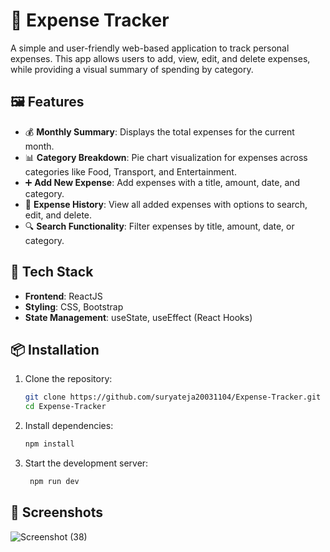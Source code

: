 # 💸 Expense Tracker

A simple and user-friendly web-based application to track personal expenses. This app allows users to add, view, edit, and delete expenses, while providing a visual summary of spending by category.

## 🖼️ Features

- 💰 **Monthly Summary**: Displays the total expenses for the current month.
- 📊 **Category Breakdown**: Pie chart visualization for expenses across categories like Food, Transport, and Entertainment.
- ➕ **Add New Expense**: Add expenses with a title, amount, date, and category.
- 📜 **Expense History**: View all added expenses with options to search, edit, and delete.
- 🔍 **Search Functionality**: Filter expenses by title, amount, date, or category.

## 🚀 Tech Stack

- **Frontend**: ReactJS
- **Styling**: CSS, Bootstrap
- **State Management**: useState, useEffect (React Hooks)

## 📦 Installation

1. Clone the repository:
   ```bash
   git clone https://github.com/suryateja20031104/Expense-Tracker.git
   cd Expense-Tracker
2. Install dependencies:
    ``` bash
   npm install
3. Start the development server:
   ```bash
    npm run dev
## 📸 Screenshots
![Screenshot (38)](https://github.com/user-attachments/assets/26a17ecd-2f83-4ba1-abc8-98c97f4c00ea)


